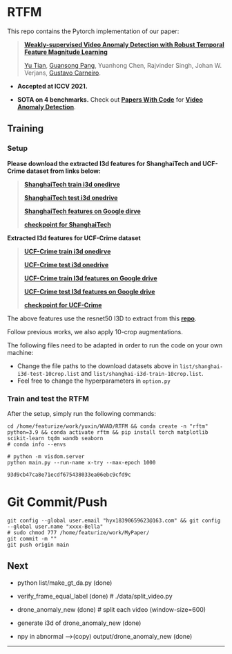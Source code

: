 # RTFM
This repo contains the Pytorch implementation of our paper:
> [**Weakly-supervised Video Anomaly Detection with Robust Temporal Feature Magnitude Learning**](https://arxiv.org/pdf/2101.10030.pdf)
>
> [Yu Tian](https://yutianyt.com/), [Guansong Pang](https://sites.google.com/site/gspangsite/home?authuser=0), Yuanhong Chen, Rajvinder Singh, Johan W. Verjans, [Gustavo Carneiro](https://cs.adelaide.edu.au/~carneiro/).

- **Accepted at ICCV 2021.**  

- **SOTA on 4 benchmarks.** Check out [**Papers With Code**](https://paperswithcode.com/paper/weakly-supervised-video-anomaly-detection) for [**Video Anomaly Detection**](https://paperswithcode.com/task/anomaly-detection-in-surveillance-videos). 


## Training

### Setup

**Please download the extracted I3d features for ShanghaiTech and UCF-Crime dataset from links below:**

> [**ShanghaiTech train i3d onedirve**](https://uao365-my.sharepoint.com/:f:/g/personal/a1697106_adelaide_edu_au/EiLi_oBQnAFCq3UG184p_akBLDBVdCqRNCzSDhbqpjFQXw?e=hBAexc)
> 
> [**ShanghaiTech test i3d onedrive**](https://uao365-my.sharepoint.com/:f:/g/personal/a1697106_adelaide_edu_au/EvUUrWqpWqVHrXBzxbzAdD8BlgH1SICKQbmdVu7K5nR9xA?e=oWTk8G)
> 
> [**ShanghaiTech features on Google dirve**](https://drive.google.com/file/d/1-w9xsx2FbwFf96A1y1GFcZ3odzdEBves/view?usp=sharing)
> 
> [**checkpoint for ShanghaiTech**](https://drive.google.com/file/d/1epISwbTZ_LXKfJzfYVIVwnxQ6q49lj5B/view?usp=sharing)

**Extracted I3d features for UCF-Crime dataset**

> [**UCF-Crime train i3d onedirve**](https://uao365-my.sharepoint.com/:f:/g/personal/a1697106_adelaide_edu_au/ErCr6bjDzzZPstgposv1ttYBjv_ZBsAbNTbwyl3yX8QCHA?e=BzNuJ2)
> 
> [**UCF-Crime test i3d onedrive**](https://uao365-my.sharepoint.com/:f:/g/personal/a1697106_adelaide_edu_au/EsmBEpklrShEjTFOWTd5FooBkJR3DPxp3cIZN-R8b2hhLA?e=hlcZFO)
> 
> [**UCF-Crime train I3d features on Google drive**](https://drive.google.com/file/d/16LumirTnWOOu8_Uh7fcC7RWpSBFobDUA/view?usp=sharing)
> 
> [**UCF-Crime test I3d features on Google drive**](https://drive.google.com/drive/folders/1QCBTDUMBXYU9PonPh1TWnRtpTKOX-fxr?usp=sharing)
> 
> [**checkpoint for UCF-Crime**](https://uao365-my.sharepoint.com/:u:/g/personal/a1697106_adelaide_edu_au/Ed0gS0RZ5hFMqVa8LxcO3sYBqFEmzMU5IsvvLWxioTatKw?e=qHEl5Z)

The above features use the resnet50 I3D to extract from this [**repo**](https://github.com/Tushar-N/pytorch-resnet3d).

Follow previous works, we also apply 10-crop augmentations. 

The following files need to be adapted in order to run the code on your own machine:
- Change the file paths to the download datasets above in `list/shanghai-i3d-test-10crop.list` and `list/shanghai-i3d-train-10crop.list`.
- Feel free to change the hyperparameters in `option.py`
### Train and test the RTFM
After the setup, simply run the following commands: 

```shell
cd /home/featurize/work/yuxin/WVAD/RTFM && conda create -n "rftm" python=3.9 && conda activate rftm && pip install torch matplotlib scikit-learn tqdm wandb seaborn
# conda info --envs

# python -m visdom.server
python main.py --run-name x-try --max-epoch 1000 

93d9cb47ca8e71ecdf675438033ea06ebc9cfd9c
```
# Git Commit/Push
    git config --global user.email "hyx18390659623@163.com" && git config --global user.name "xxxx-Bella"
    # sudo chmod 777 /home/featurize/work/MyPaper/
    git commit -m ""
    git push origin main

## Next
* python list/make_gt_da.py (done)

* verify_frame_equal_label (done)  # ./data/split_video.py

* drone_anomaly_new (done)  # split each video (window-size=600)

* generate i3d of drone_anomaly_new (done)

* npy in abnormal -->(copy) output/drone_anomaly_new  (done)

---
